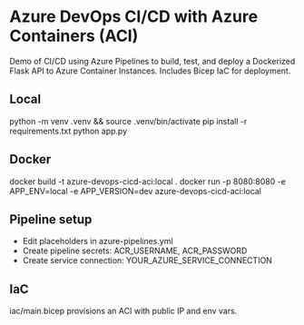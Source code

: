 # Azure DevOps CI/CD with Azure Containers (ACI)
Demo of CI/CD using Azure Pipelines to build, test, and deploy a Dockerized Flask API to Azure Container Instances. Includes Bicep IaC for deployment.

## Local
python -m venv .venv && source .venv/bin/activate
pip install -r requirements.txt
python app.py

## Docker
docker build -t azure-devops-cicd-aci:local .
docker run -p 8080:8080 -e APP_ENV=local -e APP_VERSION=dev azure-devops-cicd-aci:local

## Pipeline setup
- Edit placeholders in azure-pipelines.yml
- Create pipeline secrets: ACR_USERNAME, ACR_PASSWORD
- Create service connection: YOUR_AZURE_SERVICE_CONNECTION

## IaC
iac/main.bicep provisions an ACI with public IP and env vars.
